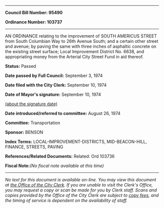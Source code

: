 

********

**Council Bill Number: 95490**
   
**Ordinance Number: 103737**
********

 AN ORDINANCE relating to the improvement of SOUTH AMERICUS STREET from South Columbian Way to 26th Avenue South; and a certain other street and avenue; by paving the same with three inches of asphaltic concrete on the existing street surface; Local Improvement District No. 6638, and appropriating money from the Arterial City Street Fund in aid thereof.

**Status:** Passed
   
**Date passed by Full Council:** September 3, 1974
   
**Date filed with the City Clerk:** September 10, 1974
   
**Date of Mayor's signature:** September 10, 1974
   
[(about the signature date)](/~public/approvaldate.htm)
   
   
   
**Date introduced/referred to committee:** August 26, 1974
   
**Committee:** Transportation
   
**Sponsor:** BENSON
   
   
**Index Terms:** LOCAL-IMPROVEMENT-DISTRICTS, MID-BEACON-HILL, FINANCE, STREETS, PAVING

**References/Related Documents:** Related: Ord 103736

**Fiscal Note:**_(No fiscal note available at this time)_
********

_No text for this document is available on-line. You may view this document at [the Office of the City Clerk](http://www.seattle.gov/leg/clerk/contactUs.htm). If you are unable to visit the Clerk's Office, you may request a copy or scan be made for you by Clerk staff. Scans and copies provided by the Office of the City Clerk are subject to [copy fees](http://clerk.seattle.gov/~public/clerkfees.htm), and the timing of service is dependent on the availability of staff._

